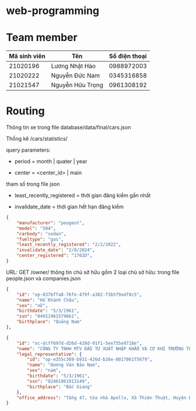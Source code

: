 # web-programming

# Team member
| Mã sinh viên | Tên              | Số điện thoại |
|--------------|------------------|---------------|
| 21020196     | Lương Nhật Hào   | 0988972003    |
| 21020222     | Nguyễn Đức Nam   | 0345316858    |
| 21021547     | Nguyễn Hữu Trọng | 0961308192    |

# Routing

Thông tin xe trong file database/data/final/cars.json

Thống kê
/cars/statistics/

query parameters:

+ period = month | quater | year

+ center = <center_id> | main

tham số trong file json

+ least_recently_registered = thời gian đăng kiểm gần nhất

+ invalidate_date = thời gian hết hạn đăng kiểm

```json
{
    "manufacturer": "peugeot",
    "model": "504",
    "carbody": "sedan",
    "fueltype": "gas",
    "least_recently_registered": "2/2/2022",
    "invalidate_date": "2/8/2024",
    "center_registered": "1702D",
}
```

URL: GET /owner/<id>
thông tin chủ sở hữu gồm 2 loại chủ sở hữu: trong file people.json và companies.json
```json
{
    "id": "op-8376ffa8-76fe-479f-a382-f3b5f9adf8c5",
    "name": "Hồ Khánh Châu",
    "sex": "nữ",
    "birthdate": "5/3/1961",
    "ssn": "04911961579661",
    "birthplace": "Quảng Nam"
},
```

```json
{
    "id": "oc-dcff697d-d26d-428d-91f1-5ee755e9718e",
    "name": "CÔNG TY TNHH MTV ĐẦU TƯ XUẤT NHẬP KHẨU VÀ CƠ KHÍ TRƯỜNG THÀNH",
    "legal_representative": {
        "id": "op-e355c369-b931-426d-b26e-8017061f5679",
        "name": "Dương Văn Bảo Nam",
        "sex": "nam",
        "birthdate": "5/3/1961",
        "ssn": "02401961913149",
        "birthplace": "Bắc Giang"
    },
    "office_address": "Tầng 47, tòa nhà Apollo, Xã Thiện Thuật, Huyện Bình Gia, Tỉnh Lạng Sơn"
}
```